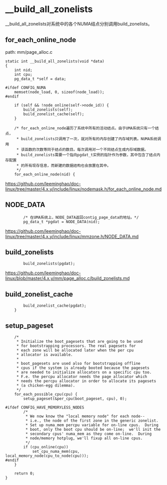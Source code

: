 __build_all_zonelists
========================================

__build_all_zonelists对系统中的各个NUMA结点分别调用build_zonelists。

for_each_online_node
----------------------------------------

path: mm/page_alloc.c
```
static int __build_all_zonelists(void *data)
{
    int nid;
    int cpu;
    pg_data_t *self = data;

#ifdef CONFIG_NUMA
    memset(node_load, 0, sizeof(node_load));
#endif

    if (self && !node_online(self->node_id)) {
        build_zonelists(self);
        build_zonelist_cache(self);
    }

    /* for_each_online_node遍历了系统中所有的活动结点。由于UMA系统只有一个结点，
     * build_zonelists只调用了一次，就对所有的内存创建了内存域列表。NUMA系统调用
     * 该函数的次数等同于结点的数目。每次调用对一个不同结点生成内存域数据。
     * build_zonelists需要一个指向pgdat_t实例的指针作为参数，其中包含了结点内存配置
     * 的所有现存信息，而新建的数据结构也会放置在其中。
     */
    for_each_online_node(nid) {
```

https://github.com/leeminghao/doc-linux/tree/master/4.x.y/include/linux/nodemask.h/for_each_online_node.md

NODE_DATA
----------------------------------------

```
        /* 在UMA系统上，NODE_DATA返回contig_page_data的地址。*/
        pg_data_t *pgdat = NODE_DATA(nid);
```

https://github.com/leeminghao/doc-linux/tree/master/4.x.y/include/linux/mmzone.h/NODE_DATA.md

build_zonelists
----------------------------------------

```
        build_zonelists(pgdat);
```

https://github.com/leeminghao/doc-linux/blob/master/4.x.y/mm/page_alloc.c/build_zonelists.md

build_zonelist_cache
----------------------------------------

```
        build_zonelist_cache(pgdat);
    }
```

setup_pageset
----------------------------------------

```
    /*
     * Initialize the boot_pagesets that are going to be used
     * for bootstrapping processors. The real pagesets for
     * each zone will be allocated later when the per cpu
     * allocator is available.
     *
     * boot_pagesets are used also for bootstrapping offline
     * cpus if the system is already booted because the pagesets
     * are needed to initialize allocators on a specific cpu too.
     * F.e. the percpu allocator needs the page allocator which
     * needs the percpu allocator in order to allocate its pagesets
     * (a chicken-egg dilemma).
     */
    for_each_possible_cpu(cpu) {
        setup_pageset(&per_cpu(boot_pageset, cpu), 0);

#ifdef CONFIG_HAVE_MEMORYLESS_NODES
        /*
         * We now know the "local memory node" for each node--
         * i.e., the node of the first zone in the generic zonelist.
         * Set up numa_mem percpu variable for on-line cpus.  During
         * boot, only the boot cpu should be on-line;  we'll init the
         * secondary cpus' numa_mem as they come on-line.  During
         * node/memory hotplug, we'll fixup all on-line cpus.
         */
        if (cpu_online(cpu))
            set_cpu_numa_mem(cpu, local_memory_node(cpu_to_node(cpu)));
#endif
    }

    return 0;
}
```
